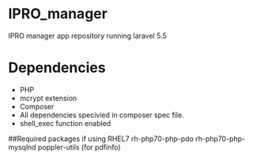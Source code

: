 # IPRO_manager
IPRO manager app repository running laravel 5.5

# Dependencies
* PHP
* mcrypt extension
* Composer
* All dependencies specivied in composer spec file.
* shell_exec function enabled

##Required packages if using RHEL7
rh-php70-php-pdo rh-php70-php-mysqlnd poppler-utils (for pdfinfo)

